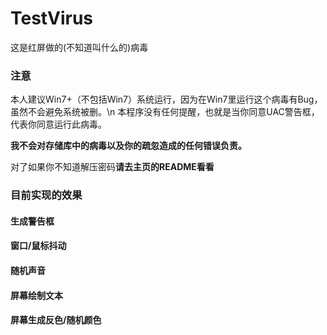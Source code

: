 # TestVirus
这是红屏做的(不知道叫什么的)病毒
### 注意
本人建议Win7+（不包括Win7）系统运行，因为在Win7里运行这个病毒有Bug，虽然不会避免系统被删。\n
本程序没有任何提醒，也就是当你同意UAC警告框，代表你同意运行此病毒。

**我不会对存储库中的病毒以及你的疏忽造成的任何错误负责。**

对了如果你不知道解压密码**请去主页的README看看**

### 目前实现的效果
#### 生成警告框
#### 窗口/鼠标抖动
#### 随机声音
#### 屏幕绘制文本
#### 屏幕生成反色/随机颜色